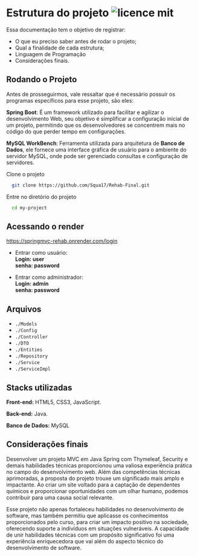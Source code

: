 
# Estrutura do projeto ![licence mit](https://img.shields.io/badge/licence-MIT-blue.svg)

Essa documentação tem o objetivo de registrar:

* O que eu preciso saber antes de rodar o projeto;
* Qual a finalidade de cada estrutura;
* Linguagem de Programação
* Considerações finais.




## Rodando o Projeto

Antes de prosseguirmos, vale ressaltar que é necessário possuir os programas específicos para esse projeto, são eles:

**Spring Boot**: É um framework utilizado para facilitar e agilizar o desenvolvimento Web, seu objetivo é simplificar a configuração inicial de um projeto, permitindo que os desenvolvedores se concentrem mais no código do que perder tempo em configurações.

**MySQL WorkBench**: Ferramenta utilizada para arquitetura de **Banco de Dados**, ele fornece uma interface gráfica de usuário para o ambiente do servidor MySQL, onde pode ser gerenciado consultas e configuração de servidores. 
    
Clone o projeto

```bash
  git clone https://github.com/Squa17/Rehab-Final.git
```

Entre no diretório do projeto

```bash
  cd my-project
```

## Acessando o render 

https://springmvc-rehab.onrender.com/login

* Entrar como usuário: <br>
**Login: user** <br>
**senha: password** <br>

* Entrar como administrador: <br>
**Login: admin** <br>
**senha: password**

## Arquivos

* `./Models `
* `./Config `
* `./Controller `
* `./DTO `
* `./Entities `
* `./Repository`
* `./Service `
* `./ServiceImpl `


## Stacks utilizadas

**Front-end:** HTML5, CSS3, JavaScript.

**Back-end:** Java.

**Banco de Dados:** MySQL 


## Considerações finais

Desenvolver um projeto MVC em Java Spring com Thymeleaf, Security e demais habilidades técnicas proporcionou uma valiosa experiência prática no campo do desenvolvimento web. Além das competências técnicas aprimoradas, a proposta do projeto trouxe um significado mais amplo e impactante. Ao criar um site voltado para a captação de dependentes químicos e proporcionar oportunidades com um olhar humano, podemos contribuir para uma causa social relevante.

Esse projeto não apenas fortaleceu habilidades no desenvolvimento de software, mas também permitiu que aplicasse os conhecimentos proporcionados pelo curso, para criar um impacto positivo na sociedade, oferecendo suporte a indivíduos em situações vulneráveis. A capacidade de unir habilidades técnicas com um propósito significativo foi uma experiência enriquecedora que vai além do aspecto técnico do desenvolvimento de software.

